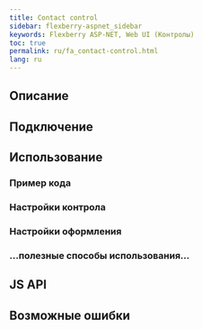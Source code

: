 ```yaml
---
title: Contact control
sidebar: flexberry-aspnet_sidebar
keywords: Flexberry ASP-NET, Web UI (Контролы)
toc: true
permalink: ru/fa_contact-control.html
lang: ru
---
```


## Описание

## Подключение

## Использование

### Пример кода

### Настройки контрола

### Настройки оформления

### ...полезные способы использования...

## JS API

## Возможные ошибки
